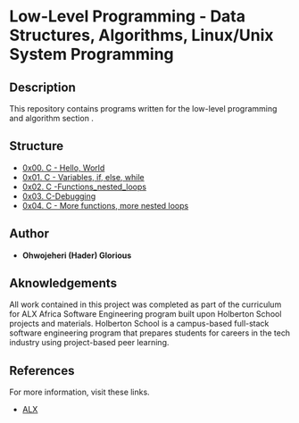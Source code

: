# Low-Level Programming - Data Structures, Algorithms, Linux/Unix System Programming

## Description

This repository contains programs written for the low-level programming and algorithm section .

## Structure
* [0x00. C - Hello, World](https://github.com/Adderreth/alx-low_level_programming/tree/master/0x00-hello_world)
* [0x01. C - Variables, if, else, while](https://github.com/Adderreth/alx-low_level_programming/tree/master/0x01-variables_if_else_while)
* [0x02. C -Functions_nested_loops](https://github.com/Adderreth/alx-low_level_programming/tree/master/0x02-functions_nested_loops)
* [0x03. C-Debugging](https://github.com/Adderreth/alx-low_level_programming/tree/master/0x03-debugging)
* [0x04. C - More functions, more nested loops](https://github.com/Adderreth/alx-low_level_programming/tree/master/0x04-more_functions_nested_loops)

## Author

* **Ohwojeheri (Hader) Glorious**

## Aknowledgements
All work contained in this project was completed as part of the curriculum for ALX Africa Software Engineering program built upon Holberton School projects and materials. Holberton School is a campus-based full-stack software engineering program that prepares students for careers in the tech industry using project-based peer learning.

## References
For more information, visit these links.

* [ALX](https://www.alxafrica.com)

